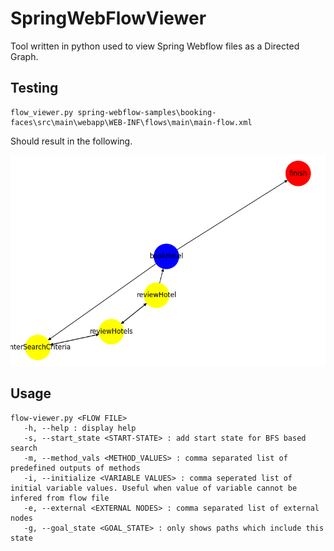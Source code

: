 # SpringWebFlowViewer
Tool written in python used to view Spring Webflow files as a Directed Graph. 

## Testing
```
flow_viewer.py spring-webflow-samples\booking-faces\src\main\webapp\WEB-INF\flows\main\main-flow.xml
```

Should result in the following.

![Screenshot](Figure_1.png)

## Usage
```
flow-viewer.py <FLOW FILE> 
   -h, --help : display help
   -s, --start_state <START-STATE> : add start state for BFS based search
   -m, --method_vals <METHOD_VALUES> : comma separated list of predefined outputs of methods
   -i, --initialize <VARIABLE VALUES> : comma seperated list of initial variable values. Useful when value of variable cannot be infered from flow file
   -e, --external <EXTERNAL NODES> : comma separated list of external nodes
   -g, --goal_state <GOAL_STATE> : only shows paths which include this state

```
